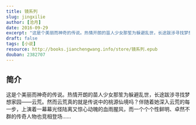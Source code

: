 ```yaml
---
title: 镜系列
slug: jingxilie
author: [沧月]
date: 2016-09-29
excerpt: "这是个美丽而神奇的传说。热情开朗的苗人少女那笙为躲避乱世，长途跋涉寻找梦想家园——云荒。然而云荒真的就是传说中的桃源仙境吗？伴随着她深入云荒的每一步，上演着一幕幕光怪陆离又惊心动魄的血雨腥风，而一个个个性鲜明、卓然不群的传奇人物也竞相登场……"
draft: false
tags: [小说]
resource: http://books.jianchengwang.info/store/镜系列.epub
douban: 2382707
---
```


## 简介

这是个美丽而神奇的传说。热情开朗的苗人少女那笙为躲避乱世，长途跋涉寻找梦想家园——云荒。然而云荒真的就是传说中的桃源仙境吗？伴随着她深入云荒的每一步，上演着一幕幕光怪陆离又惊心动魄的血雨腥风，而一个个个性鲜明、卓然不群的传奇人物也竞相登场……

